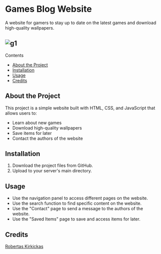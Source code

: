 # Games Blog Website

A website for gamers to stay up to date on the latest games and download high-quality wallpapers.

## ![g1](https://user-images.githubusercontent.com/121698117/210279246-915fc733-5674-417f-ad64-9d3b2e16b516.png)

Contents
- [About the Project](#about-the-project)
- [Installation](#installation)
- [Usage](#usage)
- [Credits](#credits)

## About the Project
This project is a simple website built with HTML, CSS, and JavaScript that allows users to:
- Learn about new games
- Download high-quality wallpapers
- Save items for later
- Contact the authors of the website

## Installation
1. Download the project files from GitHub.
2. Upload to your server's main directory.

## Usage
- Use the navigation panel to access different pages on the website.
- Use the search function to find specific content on the website.
- Use the "Contact" page to send a message to the authors of the website.
- Use the "Saved Items" page to save and access items for later.

## Credits
[Robertas Kirkickas](https://github.com/RobertasKirkickas)
